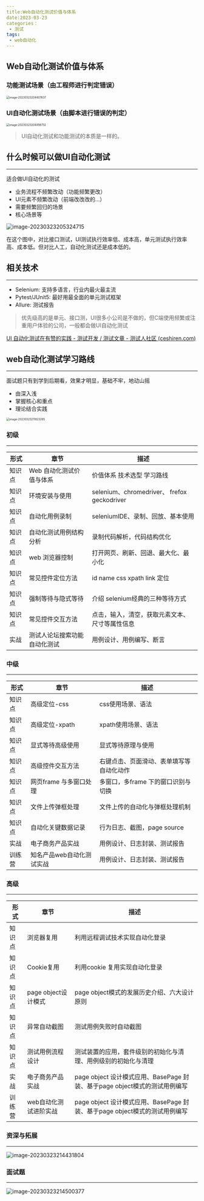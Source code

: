 ```yaml
---
title:Web自动化测试价值与体系
date:2023-03-23
categories：
 - 测试
tags:
 - web自动化
---
```


## Web自动化测试价值与体系

### 功能测试场景（由工程师进行判定错误）

<img src="http://cdn.shenghao.xyz/img/blog/image-20230323204407637.png" alt="image-20230323204407637" style="zoom:50%;" />

### UI自动化测试场景（由脚本进行错误的判定）

<img src="http://cdn.shenghao.xyz/img/blog/image-20230323204456732.png" alt="image-20230323204456732" style="zoom:50%;" />

> UI自动化测试和功能测试的本质是一样的。

## 什么时候可以做UI自动化测试

---

适合做UI自动化的测试

- 业务流程不频繁改动（功能频繁更改）
- UI元素不频繁改动（前端改改改的...）
- 需要频繁回归的场景
- 核心场景等

![image-20230323205324715](http://cdn.shenghao.xyz/img/blog/image-20230323205324715.png)

在这个图中，对比接口测试，UI测试执行效率低、成本高，单元测试执行效率高、成本低。但对比人工，自动化测试还是成本低的。

## 相关技术

---

- Selenium: 支持多语言，行业内最火最主流
- Pytest/JUnit5: 最好用最全面的单元测试框架
- Allure: 测试报告

> 优先级高的是单元、接口测，UI很多小公司是不做的，但C端使用频繁或注重用户体验的公司，一般都会做UI自动化测试

[UI 自动化测试在有赞的实践 - 测试开发 / 测试文章 - 测试人社区 (ceshiren.com)](https://ceshiren.com/t/topic/16426)

## web自动化测试学习路线

---

面试题只有到学到后期看，效果才明显，基础不牢，地动山摇

- 由深入浅
- 掌握核心和重点
- 理论结合实践

<img src="http://cdn.shenghao.xyz/img/blog/image-20230323211823265.png" alt="image-20230323211823265" style="zoom:50%;" />

### 初级

---

| 形式   | 章节                         | 描述                                           |
| ------ | ---------------------------- | ---------------------------------------------- |
| 知识点 | Web 自动化测试价值与体系     | 价值体系 技术选型 学习路线                     |
| 知识点 | 环境安装与使用               | selenium、chromedriver、 frefox geckodriver    |
| 知识点 | 自动化用例录制               | seleniumIDE、录制、回放、基本使用              |
| 知识点 | 自动化测试用例结构分析       | 录制代码解析，代码结构优化                     |
| 知识点 | web 浏览器控制               | 打开网页、刷新、回退、最大化、最小化           |
| 知识点 | 常见控件定位方法             | id name css xpath link 定位                    |
| 知识点 | 强制等待与隐式等待           | 介绍 selenium经典的三种等待方式                |
| 知识点 | 常见控件交互方法             | 点击，输入，清空，获取元素文本、尺寸等属性信息 |
| 实战   | 测试人论坛搜索功能自动化测试 | 用例设计、用例编写、断言                       |

### 中级

---

| 形式   | 章节                      | 描述                                     |
| ------ | ------------------------- | ---------------------------------------- |
| 知识点 | 高级定位-css              | css使用场景、语法                        |
| 知识点 | 高级定位-xpath            | xpath使用场景、语法                      |
| 知识点 | 显式等待高级使用          | 显式等待原理与使用                       |
| 知识点 | 高级控件交互方法          | 右键点击、页面滑动、表单填写等自动化动作 |
| 知识点 | 网页frame 与多窗口处理    | 多窗口，多frame 下的窗口识别与切换       |
| 知识点 | 文件上传弹框处理          | 文件上传的自动化与弹框处理机制           |
| 知识点 | 自动化关键数据记录        | 行为日志、截图，page source              |
| 实战   | 电子商务产品实战          | 用例设计、日志封装、测试报告             |
| 训练营 | 知名产品web自动化测试实战 | 用例设计、日志封装、测试报告             |

### 高级

---

| 形式   | 章节                  | 描述                                                         |
| ------ | --------------------- | ------------------------------------------------------------ |
| 知识点 | 浏览器复用            | 利用远程调试技术实现自动化登录                               |
| 知识点 | Cookie复用            | 利用cookie 复用实现自动化登录                                |
| 知识点 | page object设计模式   | page object模式的发展历史介绍、六大设计原则                  |
| 知识点 | 异常自动截图          | 测试用例失败时自动截图                                       |
| 知识点 | 测试用例流程设计      | 测试装置的应用，套件级别的初始化与清理、用例级别的初始化与清理 |
| 实战   | 电子商务产品实战      | page object 设计模式应用、BasePage 封装、基于page object模式的测试用例编写 |
| 训练营 | web自动化测试进阶实战 | page object 设计模式应用、BasePage 封装、基于page object模式的测试用例编写 |

### 资深与拓展

---

![image-20230323214431804](http://cdn.shenghao.xyz/img/blog/image-20230323214431804.png)

### 面试题

---

![image-20230323214500377](http://cdn.shenghao.xyz/img/blog/image-20230323214500377.png)
